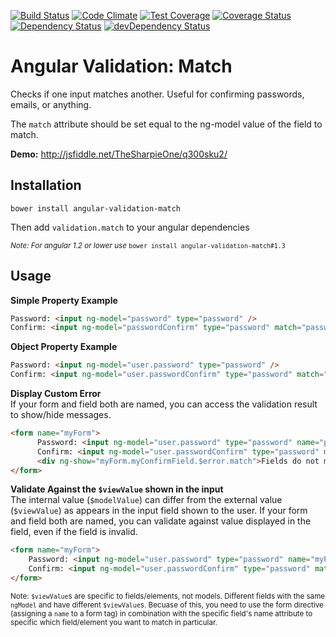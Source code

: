 [![Build Status](https://travis-ci.org/TheSharpieOne/angular-input-match.svg?branch=master)](https://travis-ci.org/TheSharpieOne/angular-input-match)
[![Code Climate](https://codeclimate.com/github/TheSharpieOne/angular-input-match/badges/gpa.svg)](https://codeclimate.com/github/TheSharpieOne/angular-input-match) [![Test Coverage](https://codeclimate.com/github/TheSharpieOne/angular-input-match/badges/coverage.svg)](https://codeclimate.com/github/TheSharpieOne/angular-input-match)
[![Coverage Status](https://coveralls.io/repos/TheSharpieOne/angular-input-match/badge.png)](https://coveralls.io/r/TheSharpieOne/angular-input-match)
[![Dependency Status](https://david-dm.org/thesharpieone/angular-input-match.svg?style=flat)](https://david-dm.org/thesharpieone/angular-input-match)
[![devDependency Status](https://david-dm.org/thesharpieone/angular-input-match/dev-status.svg?style=flat)](https://david-dm.org/thesharpieone/angular-input-match#info=devDependencies)

Angular Validation: Match
===================

Checks if one input matches another.  Useful for confirming passwords, emails, or anything.

The `match` attribute should be set equal to the ng-model value of the field to match.

**Demo:** http://jsfiddle.net/TheSharpieOne/q300sku2/

Installation
------------

`bower install angular-validation-match`

Then add `validation.match` to your angular dependencies

<small>*Note: For angular 1.2 or lower use* `bower install angular-validation-match#1.3`</small>

Usage
-----

**Simple Property Example**

```html
Password: <input ng-model="password" type="password" />
Confirm: <input ng-model="passwordConfirm" type="password" match="password" />
```

**Object Property Example**

```html
Password: <input ng-model="user.password" type="password" />
Confirm: <input ng-model="user.passwordConfirm" type="password" match="user.password" />
```

**Display Custom Error**<br>
If your form and field both are named, you can access the validation result to show/hide messages.

```html
<form name="myForm">
      Password: <input ng-model="user.password" type="password" name="passwordName" />
      Confirm: <input ng-model="user.passwordConfirm" type="password" match="user.password" name="myConfirmField" />
      <div ng-show="myForm.myConfirmField.$error.match">Fields do not match!</div>
</form>
```

**Validate Against the `$viewValue` shown in the input**<br>
The internal value (`$modelValue`) can differ from the external value (`$viewValue`) as appears in the input field shown to the user.  If your form and field both are named, you can validate against value displayed in the field, even if the field is invalid.

```html
<form name="myForm">
    Password: <input ng-model="user.password" type="password" name="myPasswordField" />
    Confirm: <input ng-model="user.passwordConfirm" type="password" match="myForm.myPasswordField" name="myConfirmField" />
</form>
```
<small>Note: `$viewValue`s are specific to fields/elements, not models.  Different fields with the same `ngModel` and have different `$viewValue`s.  Becuase of this, you need to use the form directive (assigning a `name` to a form tag) in combination with the specific field's name attribute to specific which field/element you want to match in particular.</small>
